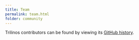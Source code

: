 ```yaml
---
title: Team
permalink: team.html
folder: community
---
```


Trilinos contributors can be found by viewing its [GitHub history](https://github.com/trilinos/Trilinos/graphs/contributors).
